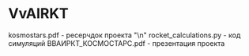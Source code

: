 # VvAIRKT
kosmostars.pdf - ресерчдок проекта "\n"
rocket_calculations.py - код симуляций 
ВВАИРКТ_КОСМОСТАРС.pdf - презентация проекта  
